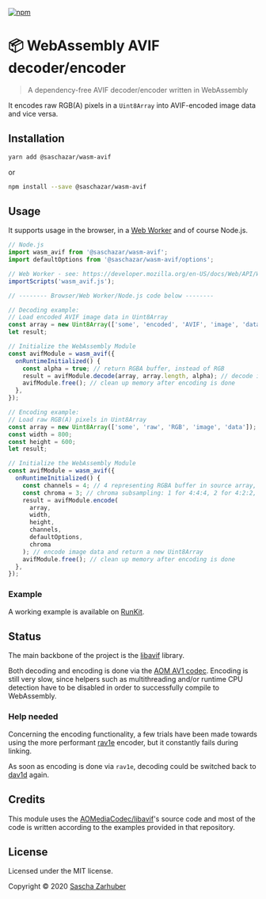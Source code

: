 [![npm](https://img.shields.io/npm/v/@saschazar/wasm-avif)](https://npmjs.org/package/@saschazar/wasm-avif)

# 📦 WebAssembly AVIF decoder/encoder

> A dependency-free AVIF decoder/encoder written in WebAssembly

It encodes raw RGB(A) pixels in a `Uint8Array` into AVIF-encoded image data and vice versa.

## Installation

```bash
yarn add @saschazar/wasm-avif
```

or

```bash
npm install --save @saschazar/wasm-avif
```

## Usage

It supports usage in the browser, in a [Web Worker](https://developer.mozilla.org/en-US/docs/Web/API/Web_Workers_API) and of course Node.js.

```javascript
// Node.js
import wasm_avif from '@saschazar/wasm-avif';
import defaultOptions from '@saschazar/wasm-avif/options';

// Web Worker - see: https://developer.mozilla.org/en-US/docs/Web/API/WorkerGlobalScope/importScripts
importScripts('wasm_avif.js');

// -------- Browser/Web Worker/Node.js code below --------

// Decoding example:
// Load encoded AVIF image data in Uint8Array
const array = new Uint8Array(['some', 'encoded', 'AVIF', 'image', 'data']);
let result;

// Initialize the WebAssembly Module
const avifModule = wasm_avif({
  onRuntimeInitialized() {
    const alpha = true; // return RGBA buffer, instead of RGB
    result = avifModule.decode(array, array.length, alpha); // decode image data and return a new Uint8Array
    avifModule.free(); // clean up memory after encoding is done
  },
});

// Encoding example:
// Load raw RGB(A) pixels in Uint8Array
const array = new Uint8Array(['some', 'raw', 'RGB', 'image', 'data']);
const width = 800;
const height = 600;
let result;

// Initialize the WebAssembly Module
const avifModule = wasm_avif({
  onRuntimeInitialized() {
    const channels = 4; // 4 representing RGBA buffer in source array, 3 RGB
    const chroma = 3; // chroma subsampling: 1 for 4:4:4, 2 for 4:2:2, 3 for 4:2:0
    result = avifModule.encode(
      array,
      width,
      height,
      channels,
      defaultOptions,
      chroma
    ); // encode image data and return a new Uint8Array
    avifModule.free(); // clean up memory after encoding is done
  },
});
```

### Example

A working example is available on [RunKit](https://runkit.com/saschazar21/5e8749d3492dfa001362b42c).

## Status

The main backbone of the project is the [libavif](https://github.com/AOMediaCodec/libavif) library.

Both decoding and encoding is done via the [AOM AV1 codec](https://aomedia.googlesource.com/aom/). Encoding is still very slow, since helpers such as multithreading and/or runtime CPU detection have to be disabled in order to successfully compile to WebAssembly.

### Help needed

Concerning the encoding functionality, a few trials have been made towards using the more performant [rav1e](https://github.com/xiph/rav1e) encoder, but it constantly fails during linking.

As soon as encoding is done via `rav1e`, decoding could be switched back to [dav1d](https://github.com/videolan/dav1d) again.

## Credits

This module uses the [AOMediaCodec/libavif](https://github.com/AOMediaCodec/libavif)'s source code and most of the code is written according to the examples provided in that repository.

## License

Licensed under the MIT license.

Copyright ©️ 2020 [Sascha Zarhuber](https://sascha.work)
